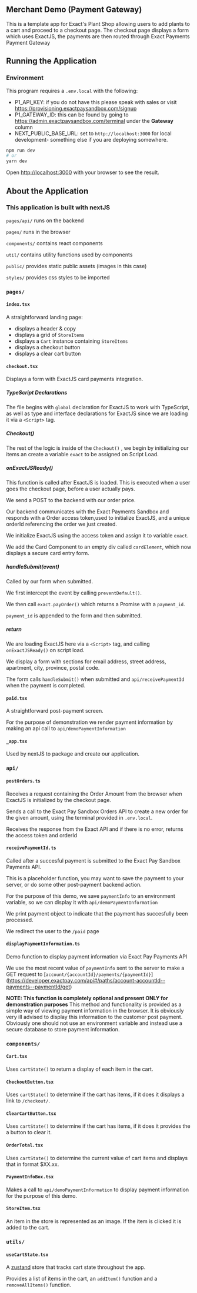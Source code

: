## Merchant Demo (Payment Gateway)
This is a template app for Exact's Plant Shop allowing users to add plants to a cart and proceed to a checkout page. 
The checkout page displays a form which uses ExactJS, the payments are then routed through Exact Payments Payment Gateway

## Running the Application
### Environment
This program requires a `.env.local` with the following: 
- P1_API_KEY: if you do not have this please speak with sales or visit https://provisioning.exactpaysandbox.com/signup
- P1_GATEWAY_ID: this can be found by going to https://admin.exactpaysandbox.com/terminal under the **Gateway** column
- NEXT_PUBLIC_BASE_URL: set to `http://localhost:3000` for local development- something else if you are deploying somewhere.
```bash
npm run dev
# or
yarn dev
```

Open [http://localhost:3000](http://localhost:3000) with your browser to see the result.

## About the Application
### This application is built with nextJS 

`pages/api/` runs on the backend

`pages/` runs in the browser

`components/` contains react components

`util/` contains utility functions used by components

`public/` provides static public assets (images in this case)

`styles/` provides css styles to be imported


### `pages/`
#### `index.tsx`
A straightforward landing page:

- displays a header & copy
- displays a grid of `StoreItems`
- displays a `Cart` instance containing `StoreItems`
- displays a checkout button
- displays a clear cart button

#### `checkout.tsx`
Displays a form with ExactJS card payments integration.

##### TypeScript Declarations
The file begins with `global` declaration for ExactJS to work with TypeScript, as well as type and interface declarations for ExactJS since we are loading it via a `<Script>` tag.

##### Checkout()
The rest of the logic is inside of the `Checkout()` , we begin by initializing our items an create a variable `exact` to be assigned on Script Load.

##### onExactJSReady()
This function is called after ExactJS is loaded. This is executed when a user goes the checkout page, before a user actually pays.

We send a POST to the backend with our order price.

Our backend communicates with the Exact Payments Sandbox and responds with a Order access token,used to initialize ExactJS, and a unique orderId referencing the order we just created.

We initialize ExactJS using the access token and assign it to variable `exact`.

We add the Card Component to an empty div called `cardElement`, which now displays a secure card entry form.

##### handleSubmit(event)
Called by our form when submitted.

We first intercept the event by calling `preventDefault()`.

We then call `exact.payOrder()` which returns a Promise with a `payment_id`.

`payment_id` is appended to the form and then submitted.

##### return
We are loading ExactJS here via a `<Script>` tag, and calling `onExactJSReady()` on script load.

We display a form with sections for email address, street address, apartment, city, province, postal code.

The form calls `handleSubmit()` when submitted and `api/receivePaymentId` when the payment is completed.

#### `paid.tsx`
A straightforward post-payment screen.

For the purpose of demonstration we render payment information by making an api call to `api/demoPaymentInformation`

#### `_app.tsx`
Used by nextJS to package and create our application.

### `api/`
#### `postOrders.ts`
Receives a request containing the Order Amount from the browser when ExactJS is initialized by the checkout page. 

Sends a call to the Exact Pay Sandbox Orders API to create a new order for the given amount, using the terminal provided in `.env.local`.

Receives the response from the Exact API and if there is no error, returns the access token and orderId

#### `receivePaymentId.ts`
Called after a succesful payment is submitted to the Exact Pay Sandbox Payments API. 

This is a placeholder function, you may want to save the payment to your server, or do some other post-payment backend action.

For the purpose of this demo, we save `paymentInfo` to an environment variable, so we can display it with `api/demoPaymentInformation`

We print payment object to indicate that the payment has succesfully been processed.

We redirect the user to the `/paid` page

#### `displayPaymentInformation.ts`
Demo function to display payment information via Exact Pay Payments API

We use the most recent value of `paymentInfo` sent to the server to make a GET request to [`account/{accountId}/payments/{paymentId}`] (https://developer.exactpay.com/api#/paths/account-accountId--payments--paymentId/get)

**NOTE: This function is completely optional and present ONLY for demonstration purposes**
This method and functionality is provided as a simple way of viewing payment information in the browser.
It is obviously very ill advised to display this information to the customer post payment.
Obviously one should not use an environment variable and instead use a secure database to store payment information.


### `components/`
#### `Cart.tsx`
Uses `cartState()` to return a display of each item in the cart.

#### `CheckoutButton.tsx`
Uses `cartState()` to determine if the cart has items, if it does it displays a link to `/checkout/`.

#### `ClearCartButton.tsx`
Uses `cartState()` to determine if the cart has items, if it does it provides the a button to clear it.

#### `OrderTotal.tsx`
Uses `cartState()` to determine the current value of cart items and displays that in format $XX.xx.

#### `PaymentInfoBox.tsx`
Makes a call to `api/demoPaymentInformation` to display payment information for the purpose of this demo.

#### `StoreItem.tsx`
An item in the store is represented as an image. If the item is clicked it is added to the cart.
### `utils/`
#### `useCartState.tsx`
A [zustand](https://www.npmjs.com/package/zustand) store that tracks cart state throughout the app.

Provides a list of items in the cart, an `addItem()` function and a `removeAllItems()` function.